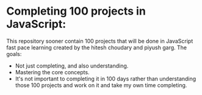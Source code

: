 # Completing 100 projects in JavaScript:

This repository sooner contain 100 projects that will be done in JavaScript fast pace learning created by the hitesh choudary and piyush garg.
The goals:
- Not just completing, and also understanding.
- Mastering the core concepts.
- It's not important to completing it in 100 days rather than understanding those 100 projects and work on it and take my own time completing.